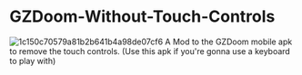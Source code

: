 # GZDoom-Without-Touch-Controls
![1c150c70579a81b2b641b4a98de07cf6](https://user-images.githubusercontent.com/119701717/227717815-2fa214e1-464d-49ee-9d8c-bca482255678.png)
A Mod to the GZDoom mobile apk to remove the touch controls.
(Use this apk if you're gonna use a keyboard to play with)
